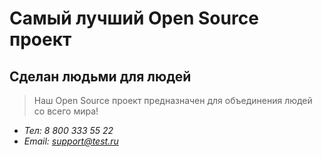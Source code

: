 # Самый лучший Open Source проект

## Сделан людьми для людей

> Наш Open Source проект предназначен для объединения людей со всего мира!

* *Тел: 8 800 333 55 22*
* *Email: support@test.ru*
